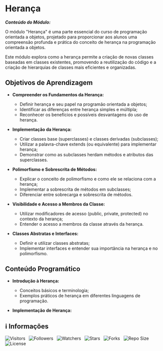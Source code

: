 <!-- Título -->
# Herança

***Conteúdo do Módulo:***

O módulo "Herança" é uma parte essencial do curso de programação orientada a objetos, projetado para proporcionar aos alunos uma compreensão profunda e prática do conceito de herança na programação orientada a objetos.

Este módulo explora como a herança permite a criação de novas classes baseadas em classes existentes, promovendo a reutilização do código e a criação de hierarquias de classes mais eficientes e organizadas.

## Objetivos de Aprendizagem

* **Compreender os Fundamentos da Herança:**
  * Definir herança e seu papel na programão orientada a objetos;
  * Identificar as diferenças entre herança simples e múltipla;
  * Reconhecer os benefícios e possíveis desvantagens do uso de herança.

* **Implementação da Herança:**
  * Criar classes base (superclasses) e classes derivadas (subclasses);
  * Utilizar a palavra-chave extends (ou equivalente) para implementar herança;
  * Demonstrar como as subclasses herdam métodos e atributos das superclasses.

* **Polimorfismo e Sobrescrita de Métodos:**
  * Explicar o conceito de polimorfismo e como ele se relaciona com a herança;
  * Implementar a sobrescrita de métodos em subclasses;
  * Diferenciar entre sobrecarga e sobrescrita de métodos.

* **Visibilidade e Acesso a Membros da Classe:**
  * Utilizar modificadores de acesso (public, private, protected) no contexto da herança;
  * Entender o acesso a membros da classe através da herança.

* **Classes Abstratas e Interfaces:**
  * Definir e utilizar classes abstratas;
  * Implementar interfaces e entender sua importância na herança e no polimorfismo.

## Conteúdo Programático

* **Introdução à Herança:**
  * Conceitos básicos e terminologia;
  * Exemplos práticos de herança em diferentes linguagens de programação.

* **Implementação de Herança:**

<!-- Informações -->
## &#8505; Informações

![Visitors](https://api.visitorbadge.io/api/visitors?path=Devsgeeknerd%2Fmod-her-log-ori-obj-com-fun&label=Visitantes&labelColor=%23700070&labelStyle=none&countColor=%23000fff&style=plastic&color=%23ffffff "Total de Visitantes")
&nbsp;
![Followers](https://img.shields.io/github/followers/Devsgeeknerd?style=p&label=Seguidores&labelColor=800080&color=000fff "Total de Seguidores")
&nbsp;
![Watchers](https://img.shields.io/github/watchers/Devsgeeknerd/mod-her-log-ori-obj-com-fun?style=p&label=Observadores&labelColor=800080&color=000fff "Total de Observadores")
&nbsp;
![Stars](https://img.shields.io/github/stars/Devsgeeknerd/mod-her-log-ori-obj-com-fun?style=p&label=Estrelas&labelColor=800080&color=000fff "Total de Estrelas")
&nbsp;
![Forks](https://img.shields.io/github/forks/Devsgeeknerd/mod-her-log-ori-obj-com-fun?style=p&label=Bifurcações&labelColor=800080&color=000fff "Total de Bifurcações")
&nbsp;
![Repo Size](https://img.shields.io/github/repo-size/Devsgeeknerd/mod-her-log-ori-obj-com-fun?style=p&label=Tamanho&labelColor=800080&color=000fff "Tamanho do Repositório")
&nbsp;
![License](https://img.shields.io/github/license/Devsgeeknerd/mod-her-log-ori-obj-com-fun?style=p&label=Licença&labelColor=800080&color=000fff "Licença do Repositório")
